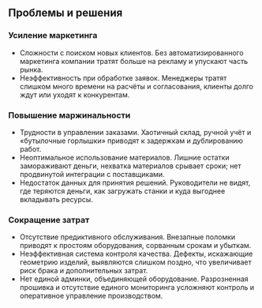 ## Проблемы и решения

### Усиление маркетинга 

- Сложности с поиском новых клиентов. Без автоматизированного маркетинга компании тратят больше на рекламу и упускают часть рынка.
- Неэффективность при обработке заявок. Менеджеры тратят слишком много времени на расчёты и согласования, клиенты долго ждут или уходят к конкурентам.

### Повышение маржинальности 

- Трудности в управлении заказами. Хаотичный склад, ручной учёт и «бутылочные горлышки» приводят к задержкам и дублированию работ.
- Неоптимальное использование материалов. Лишние остатки замораживают деньги, нехватка материалов срывает сроки; нет продвинутой интеграции с поставщиками.
- Недостаток данных для принятия решений. Руководители не видят, где теряются деньги, как загружать станки и куда выгоднее вкладывать ресурсы.

### Сокращение затрат 

- Отсутствие предиктивного обслуживания. Внезапные поломки приводят к простоям оборудования, сорванным срокам и убыткам.
- Неэффективная система контроля качества. Дефекты, искажающие геометрию изделий, выявляются слишком поздно, что увеличивает риск брака и дополнительных затрат.
- Нет единой админки, объединяющей оборудование. Разрозненная прошивка и отсутствие единого мониторинга усложняют контроль и оперативное управление производством.